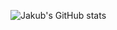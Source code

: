 ![Jakub's GitHub stats](https://github-readme-stats.vercel.app/api?username=hajekvdf&show_icons=true&theme=midnight-purple)
